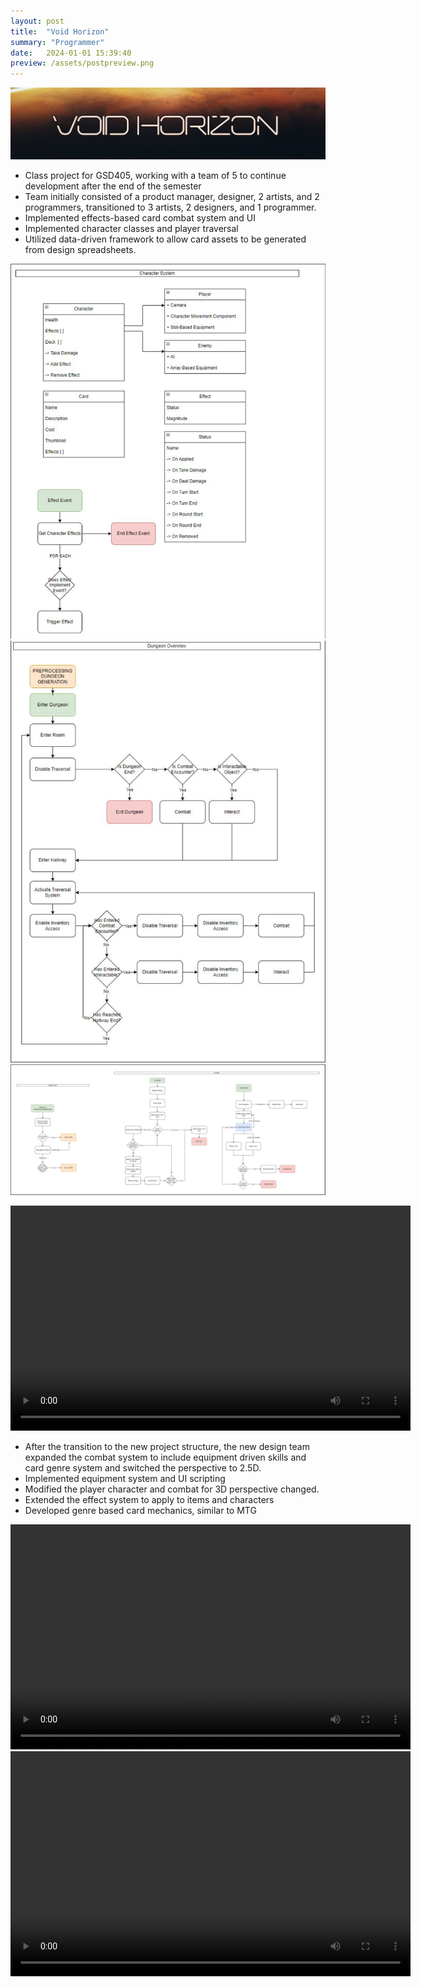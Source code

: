 ```yaml
---
layout: post
title:  "Void Horizon"
summary: "Programmer"
date:   2024-01-01 15:39:40
preview: /assets/postpreview.png
---
```


![Picture 1](/assets/405_TitleCard.png)

* Class project for GSD405, working with a team of 5 to continue development after the end of the semester
* Team initially consisted of a product manager, designer, 2 artists, and 2 programmers, transitioned to 3 artists, 2 designers, and 1 programmer.
* Implemented effects-based card combat system and UI
* Implemented character classes and player traversal
* Utilized data-driven framework to allow card assets to be generated from design spreadsheets.

![Picture 2](/assets/405_CardSystemDesignLoop.png)
![Picture 3](/assets/405_CardSystemDesignLoop2.png)
![Picture 4](/assets/405_CardSystemDesignLoop3.png)

<video width="640" height="360" controls>
  <source src="assets/405_Demo.mp4" type="video/mp4">
  Your browser does not support the video tag.
</video>


* After the transition to the new project structure, the new design team expanded the combat system to include equipment driven skills and card genre system and switched the perspective to 2.5D.
* Implemented equipment system and UI scripting
* Modified the player character and combat for 3D perspective changed.
* Extended the effect system to apply to items and characters
* Developed genre based card mechanics, similar to MTG

<video width="640" height="360" controls>
  <source src="assets/405_Demo3.mp4" type="video/mp4">
  Your browser does not support the video tag.
</video>

<video width="640" height="360" controls>
  <source src="assets/405_DemoUpdate.mp4" type="video/mp4">
  Your browser does not support the video tag.
</video>

